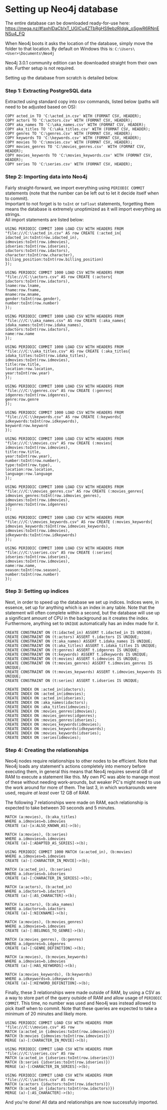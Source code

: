 # Setting up Neo4j database
The entire database can be downloaded ready-for-use here: https://mega.nz/#!axhlDaCb!xT_UGlCu4ZTbRgHS9ebzRldgk_oSgwR6RNnENSu4_FQ

When Neo4j boots it asks the location of the database, simply move the folder to that location. By default on Windows this is: `C:\Users\<User>\Documents\Neo4j`

Neo4j 3.0.1 community edition can be downloaded straight from their own site. Further setup is not required.

Setting up the database from scratch is detailed below.

### Step 1: Extracting PostgreSQL data
Extracted using standard copy into csv commands, listed below (paths will need to be adjusted based on OS):

```
COPY acted_in TO 'C:\acted_in.csv' WITH (FORMAT CSV, HEADER);
COPY actors TO 'C:\actors.csv' WITH (FORMAT CSV, HEADER);
COPY aka_names TO 'C:\aka_names.csv' WITH (FORMAT CSV, HEADER);
COPY aka_titles TO 'C:\aka_titles.csv' WITH (FORMAT CSV, HEADER);
COPY genres TO 'C:\genres.csv' WITH (FORMAT CSV, HEADER);
COPY keywords TO 'C:\keywords.csv' WITH (FORMAT CSV, HEADER);
COPY movies TO 'C:\movies.csv' WITH (FORMAT CSV, HEADER);
COPY movies_genres TO 'C:\movies_genres.csv'  WITH (FORMAT CSV, HEADER);
COPY movies_keywords TO 'C:\movies_keywords.csv' WITH (FORMAT CSV, HEADER);
COPY series TO 'C:\series.csv' WITH (FORMAT CSV, HEADER);
```

### Step 2: Importing data into Neo4j
Fairly straight-forward, we import everything using `PERIODIC COMMIT` statements (note that the number can be left out to let it decide itself when to commit).  
Important to not forget is to `toInt` or `toFloat` statements, forgetting them means the database is extremely unoptimized as it will import everything as strings.  
All import statements are listed below:

```
USING PERIODIC COMMIT 1000 LOAD CSV WITH HEADERS FROM "file:///C:\\acted_in.csv" AS row CREATE (:acted_in{
idacted_in:toInt(row.idacted_in),
idmovies:toInt(row.idmovies),
idseries:toInt(row.idseries),
idactors:toInt(row.idactors),
character:toInt(row.character),
billing_position:toInt(row.billing_position)
});

USING PERIODIC COMMIT 1000 LOAD CSV WITH HEADERS FROM "file:///C:\\actors.csv" AS row CREATE (:actors{
idactors:toInt(row.idactors),
lname:row.lname,
fname:row.fname,
mname:row.mname,
gender:toInt(row.gender),
number:toInt(row.number)
});

USING PERIODIC COMMIT 1000 LOAD CSV WITH HEADERS FROM "file:///C:\\aka_names.csv" AS row CREATE (:aka_names{
idaka_names:toInt(row.idaka_names),
idactors:toInt(row.idactors),
name:row.name
});

USING PERIODIC COMMIT 1000 LOAD CSV WITH HEADERS FROM "file:///C:\\aka_titles.csv" AS row CREATE (:aka_titles{
idaka_titles:toInt(row.idaka_titles),
idmovies:toInt(row.idmovies),
title:row.title,
location:row.location,
year:toInt(row.year)
});

USING PERIODIC COMMIT 1000 LOAD CSV WITH HEADERS FROM "file:///C:\\genres.csv" AS row CREATE (:genres{
idgenres:toInt(row.idgenres),
genre:row.genre
});

USING PERIODIC COMMIT 1000 LOAD CSV WITH HEADERS FROM "file:///C:\\keywords.csv" AS row CREATE (:keywords{
idkeywords:toInt(row.idkeywords),
keyword:row.keyword
});

USING PERIODIC COMMIT 1000 LOAD CSV WITH HEADERS FROM "file:///C:\\movies.csv" AS row CREATE (:movies{
idmovies:toInt(row.idmovies),
title:row.title,
year:toInt(row.year),
number:toInt(row.number),
type:toInt(row.type),
location:row.location,
language:row.language
});

USING PERIODIC COMMIT 1000 LOAD CSV WITH HEADERS FROM "file:///C:\\movies_genres.csv" AS row CREATE (:movies_genres{
idmovies_genres:toInt(row.idmovies_genres),
idmovies:toInt(row.idmovies),
idgenres:toInt(row.idgenres)
});

USING PERIODIC COMMIT 1000 LOAD CSV WITH HEADERS FROM "file:///C:\\movies_keywords.csv" AS row CREATE (:movies_keywords{
idmovies_keywords:toInt(row.idmovies_keywords),
idmovies:toInt(row.idmovies),
idkeywords:toInt(row.idkeywords)
});

USING PERIODIC COMMIT 1000 LOAD CSV WITH HEADERS FROM "file:///C:\\series.csv" AS row CREATE (:series{
idseries:toInt(row.idseries),
idmovies:toInt(row.idmovies),
name:row.name,
season:toInt(row.season),
number:toInt(row.number)
});
```

### Step 3: Setting up indices
Next, in order to speed up the database we set up indices.  Indices were, in essence, set up for anything which is an index in any table.
Note that the statement will often complete within a second, but the database will use up a significant amount of CPU in the background as it creates the index.
Furthermore, anything set to `UNIQUE` automatically has an index made for it.

```
CREATE CONSTRAINT ON (t:idacted_in) ASSERT t.idacted_in IS UNIQUE;
CREATE CONSTRAINT ON (t:actors) ASSERT t.idactors IS UNIQUE;
CREATE CONSTRAINT ON (t:aka_names) ASSERT t.idaka_names IS UNIQUE;
CREATE CONSTRAINT ON (t:aka_titles) ASSERT t.idaka_titles IS UNIQUE;
CREATE CONSTRAINT ON (t:genres) ASSERT t.idgenres IS UNIQUE;
CREATE CONSTRAINT ON (t:keywords) ASSERT t.idkeywords IS UNIQUE;
CREATE CONSTRAINT ON (t:movies) ASSERT t.idmovies IS UNIQUE;
CREATE CONSTRAINT ON (t:movies_genres) ASSERT t.idmovies_genres IS UNIQUE;
CREATE CONSTRAINT ON (t:movies_keywords) ASSERT t.idmovies_keywords IS UNIQUE;
CREATE CONSTRAINT ON (t:series) ASSERT t.idseries IS UNIQUE;
```

```
CREATE INDEX ON :acted_in(idactors);
CREATE INDEX ON :acted_in(idmovies);
CREATE INDEX ON :acted_in(idseries);
CREATE INDEX ON :aka_names(idactors);
CREATE INDEX ON :aka_titles(idmovies);
CREATE INDEX ON :movies_genres(idmovies);
CREATE INDEX ON :movies_genres(idgenres);
CREATE INDEX ON :movies_genres(idseries);
CREATE INDEX ON :movies_keywords(idmovies);
CREATE INDEX ON :movies_keywords(idkeywords);
CREATE INDEX ON :movies_keywords(idseries);
CREATE INDEX ON :series(idmovies);
```

### Step 4: Creating the relationships
Neo4j nodes require relationships to other nodes to be efficient. Note that Neo4j loads any statement's actions completely into memory before executing them, in general this means that Neo4j requires several GB of RAM to execute a statement like this. My own PC was able to manage most of these without needing work-arounds, but weaker PC's might need to use the work around for more of them. The last 3, in which workarounds were used, require *at least* over 12 GB of RAM.

The following 7 relationships were made on RAM, each relationship is expected to take between 30 seconds and 5 minutes.

```
MATCH (a:movies), (b:aka_titles)
WHERE a.idmovies=b.idmovies
CREATE (a)-[x:ALSO_KNOWN_AS]->(b);

MATCH (a:movies), (b:series)
WHERE a.idmovies=b.idmovies
CREATE (a)-[:ADAPTED_AS_SERIES]->(b);

USING PERIODIC COMMIT 1000 MATCH (a:acted_in), (b:movies)
WHERE a.idmovies=b.idmovies
CREATE (a)-[:CHARACTER_IN_MOVIE]->(b);

MATCH (a:acted_in), (b:series)
WHERE a.idseries=b.idseries
CREATE (a)-[:CHARACTER_IN_SERIES]->(b);

MATCH (a:actors), (b:acted_in)
WHERE a.idactors=b.idactors
CREATE (a)-[:AS_CHARACTER]->(b);

MATCH (a:actors), (b:aka_names)
WHERE a.idactors=b.idactors
CREATE (a)-[:NICKNAME]->(b);

MATCH (a:movies), (b:movies_genres)
WHERE a.idmovies=b.idmovies
CREATE (a)-[:BELONGS_TO_GENRE]->(b);

MATCH (a:movies_genres), (b:genres)
WHERE a.idgenres=b.idgenres
CREATE (a)-[:GENRE_DEFINITION]->(b);

MATCH (a:movies), (b:movies_keywords)
WHERE a.idmovies=b.idmovies
CREATE (a)-[:HAS_KEYWORDS]->(b);

MATCH (a:movies_keywords), (b:keywords)
WHERE a.idkeywords=b.idkeywords
CREATE (a)-[:KEYWORD_DEFINITION]->(b);
```

Finally, these 3 relationships were made outside of RAM, by using a CSV as a way to store part of the query outside of RAM and allow usage of `PERIODIC COMMIT`. This time, no number was used and Neo4j was instead allowed to pick itself when to commit. Note that these queries are expected to take a minimum of 20 minutes and likely more.

```
USING PERIODIC COMMIT LOAD CSV WITH HEADERS FROM "file:///C:\\movies.csv" AS row
MATCH (a:acted_in {idmovies:toInt(row.idmovies)})
MATCH (b:movies {idmovies:toInt(row.idmovies)})
MERGE (a)-[:CHARACTER_IN_MOVIE]->(b);

USING PERIODIC COMMIT LOAD CSV WITH HEADERS FROM "file:///C:\\series.csv" AS row
MATCH (a:acted_in {idseries:toInt(row.idseries)})
MATCH (b:series {idseries:toInt(row.idseries)})
MERGE (a)-[:CHARACTER_IN_SERIES]->(b);

USING PERIODIC COMMIT LOAD CSV WITH HEADERS FROM "file:///C:\\actors.csv" AS row
MATCH (a:actors {idactors:toInt(row.idactors)})
MATCH (b:acted_in {idactors:toInt(row.idactors)})
MERGE (a)-[:AS_CHARACTER]->(b);
```

And you're done! All data and relationships are now successfuly imported.